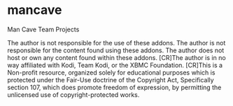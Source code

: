 # mancave
Man Cave Team Projects

The author is not responsible for the use of these addons.
The author is not responsible for the content found using these addons. 
The author does not host or own any content found within these addons.
[CR]The author is in no way affiliated with Kodi, Team Kodi, or the XBMC Foundation.
[CR]This is a Non-profit resource, organized solely for educational purposes which is protected under the Fair-Use doctrine of the Copyright Act,
Specifically section 107, which does promote freedom of expression, by permitting the unlicensed use of copyright-protected works.
